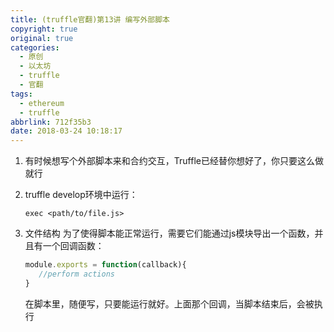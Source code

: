 ```yaml
---
title: (truffle官翻)第13讲 编写外部脚本
copyright: true
original: true
categories:
  - 原创
  - 以太坊
  - truffle
  - 官翻
tags:
  - ethereum
  - truffle
abbrlink: 712f35b3
date: 2018-03-24 10:18:17
---
```

1. 有时候想写个外部脚本来和合约交互，Truffle已经替你想好了，你只要这么做就行
2. truffle develop环境中运行：  
    ```
    exec <path/to/file.js>
    ```
3. 文件结构
   为了使得脚本能正常运行，需要它们能通过js模块导出一个函数，并且有一个回调函数：  
     
    ```js
    module.exports = function(callback){
       //perform actions
    }
    ```  
    在脚本里，随便写，只要能运行就好。上面那个回调，当脚本结束后，会被执行